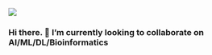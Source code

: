 ![](https://komarev.com/ghpvc/?username=gkanogiannis)

### Hi there. 👯 I’m currently looking to collaborate on AI/ML/DL/Bioinformatics

<!--
**gkanogiannis/gkanogiannis** is a ✨ _special_ ✨ repository because its `README.md` (this file) appears on your GitHub profile.

Here are some ideas to get you started:

- 🔭 I’m currently working on ...
- 🌱 I’m currently learning ...
- 👯 I’m looking to collaborate on ...
- 🤔 I’m looking for help with ...
- 💬 Ask me about ...
- 📫 How to reach me: ...
- 😄 Pronouns: ...
- ⚡ Fun fact: ...
-->
